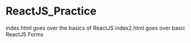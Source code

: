 # ReactJS_Practice

index.html goes over the basics of ReactJS
index2.html goes over basic ReactJS Forms

